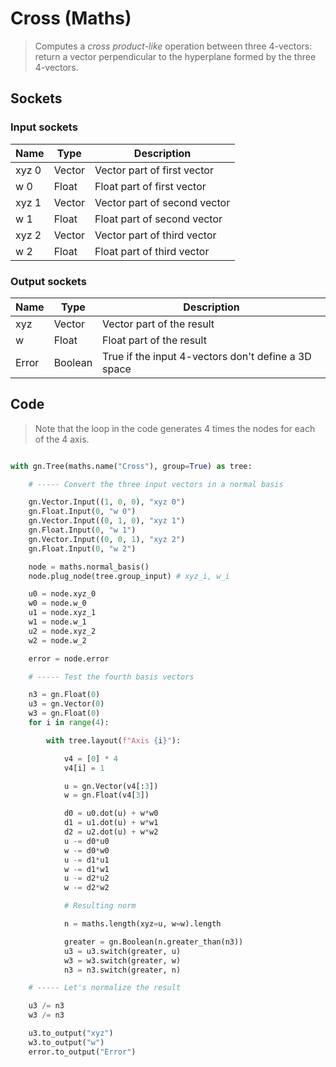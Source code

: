 # Cross (Maths)

> Computes a *cross product-like* operation between three 4-vectors: return a vector perpendicular
> to the hyperplane formed by the three 4-vectors.

## Sockets


### Input sockets

| Name        | Type        | Description                                                           |
| ----------- | ----------- | --------------------------------------------------------------------- |
| xyz 0       | Vector      | Vector part of first vector                                           |
| w 0         | Float       | Float part of first vector                                            |
| xyz 1       | Vector      | Vector part of second vector                                          |
| w 1         | Float       | Float part of second vector                                           |
| xyz 2       | Vector      | Vector part of third vector                                           |
| w 2         | Float       | Float part of third vector                                            |

### Output sockets

| Name        | Type        | Description                                                           |
| ----------- | ----------- | --------------------------------------------------------------------- |
| xyz         | Vector      | Vector part of the result                                             |
| w           | Float       | Float part of the result                                              |
| Error       | Boolean     | True if the input 4-vectors don't define a 3D space                   |

## Code

> Note that the loop in the code generates 4 times the nodes for each of the 4 axis.

``` python

with gn.Tree(maths.name("Cross"), group=True) as tree:

    # ----- Convert the three input vectors in a normal basis

    gn.Vector.Input((1, 0, 0), "xyz 0")
    gn.Float.Input(0, "w 0")
    gn.Vector.Input((0, 1, 0), "xyz 1")
    gn.Float.Input(0, "w 1")
    gn.Vector.Input((0, 0, 1), "xyz 2")
    gn.Float.Input(0, "w 2")

    node = maths.normal_basis()
    node.plug_node(tree.group_input) # xyz_i, w_i

    u0 = node.xyz_0
    w0 = node.w_0
    u1 = node.xyz_1
    w1 = node.w_1
    u2 = node.xyz_2
    w2 = node.w_2

    error = node.error

    # ----- Test the fourth basis vectors

    n3 = gn.Float(0)
    u3 = gn.Vector(0)
    w3 = gn.Float(0)
    for i in range(4):

        with tree.layout(f"Axis {i}"):

            v4 = [0] * 4
            v4[i] = 1

            u = gn.Vector(v4[:3])
            w = gn.Float(v4[3])

            d0 = u0.dot(u) + w*w0
            d1 = u1.dot(u) + w*w1
            d2 = u2.dot(u) + w*w2
            u -= d0*u0
            w -= d0*w0
            u -= d1*u1
            w -= d1*w1
            u -= d2*u2
            w -= d2*w2

            # Resulting norm

            n = maths.length(xyz=u, w=w).length

            greater = gn.Boolean(n.greater_than(n3))
            u3 = u3.switch(greater, u)
            w3 = w3.switch(greater, w)
            n3 = n3.switch(greater, n)

    # ----- Let's normalize the result

    u3 /= n3
    w3 /= n3

    u3.to_output("xyz")
    w3.to_output("w")
    error.to_output("Error")

```        
